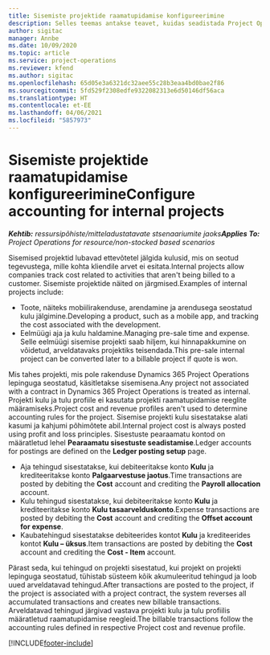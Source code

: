 ```yaml
---
title: Sisemiste projektide raamatupidamise konfigureerimine
description: Selles teemas antakse teavet, kuidas seadistada Project Operationsis sisemiste projektide raamatupidamistavasid.
author: sigitac
manager: Annbe
ms.date: 10/09/2020
ms.topic: article
ms.service: project-operations
ms.reviewer: kfend
ms.author: sigitac
ms.openlocfilehash: 65d05e3a6321dc32aee55c28b3eaa4bd0bae2f86
ms.sourcegitcommit: 5fd529f2308edfe9322082313e6d50146df56aca
ms.translationtype: HT
ms.contentlocale: et-EE
ms.lasthandoff: 04/06/2021
ms.locfileid: "5857973"
---
```

# <a name="configure-accounting-for-internal-projects"></a><span data-ttu-id="8e99f-103">Sisemiste projektide raamatupidamise konfigureerimine</span><span class="sxs-lookup"><span data-stu-id="8e99f-103">Configure accounting for internal projects</span></span>

<span data-ttu-id="8e99f-104">_**Kehtib:** ressursipõhiste/mitteladustatavate stsenaariumite jaoks_</span><span class="sxs-lookup"><span data-stu-id="8e99f-104">_**Applies To:** Project Operations for resource/non-stocked based scenarios_</span></span>

<span data-ttu-id="8e99f-105">Sisemised projektid lubavad ettevõtetel jälgida kulusid, mis on seotud tegevustega, mille kohta kliendile arvet ei esitata.</span><span class="sxs-lookup"><span data-stu-id="8e99f-105">Internal projects allow companies track cost related to activities that aren't being billed to a customer.</span></span> <span data-ttu-id="8e99f-106">Sisemiste projektide näited on järgmised.</span><span class="sxs-lookup"><span data-stu-id="8e99f-106">Examples of internal projects include:</span></span>

- <span data-ttu-id="8e99f-107">Toote, näiteks mobiilirakenduse, arendamine ja arendusega seostatud kulu jälgimine.</span><span class="sxs-lookup"><span data-stu-id="8e99f-107">Developing a product, such as a mobile app, and tracking the cost associated with the development.</span></span>
- <span data-ttu-id="8e99f-108">Eelmüügi aja ja kulu haldamine.</span><span class="sxs-lookup"><span data-stu-id="8e99f-108">Managing pre-sale time and expense.</span></span> <span data-ttu-id="8e99f-109">Selle eelmüügi sisemise projekti saab hiljem, kui hinnapakkumine on võidetud, arveldatavaks projektiks teisendada.</span><span class="sxs-lookup"><span data-stu-id="8e99f-109">This pre-sale internal project can be converted later to a billable project if quote is won.</span></span>

<span data-ttu-id="8e99f-110">Mis tahes projekti, mis pole rakenduse Dynamics 365 Project Operations lepinguga seostatud, käsitletakse sisemisena.</span><span class="sxs-lookup"><span data-stu-id="8e99f-110">Any project not associated with a contract in Dynamics 365 Project Operations is treated as internal.</span></span> <span data-ttu-id="8e99f-111">Projekti kulu ja tulu profiile ei kasutata projekti raamatupidamise reeglite määramiseks.</span><span class="sxs-lookup"><span data-stu-id="8e99f-111">Project cost and revenue profiles aren't used to determine accounting rules for the project.</span></span> <span data-ttu-id="8e99f-112">Sisemise projekti kulu sisestatakse alati kasumi ja kahjumi põhimõtete abil.</span><span class="sxs-lookup"><span data-stu-id="8e99f-112">Internal project cost is always posted using profit and loss principles.</span></span> <span data-ttu-id="8e99f-113">Sisestuste pearaamatu kontod on määratletud lehel **Pearaamatu sisestuste seadistamise**.</span><span class="sxs-lookup"><span data-stu-id="8e99f-113">Ledger accounts for postings are defined on the **Ledger posting setup** page.</span></span>

- <span data-ttu-id="8e99f-114">Aja tehingud sisestatakse, kui debiteeritakse konto **Kulu** ja krediteeritakse konto **Palgaarvestuse jaotus**.</span><span class="sxs-lookup"><span data-stu-id="8e99f-114">Time transactions are posted by debiting the **Cost** account and crediting the **Payroll allocation** account.</span></span>
- <span data-ttu-id="8e99f-115">Kulu tehingud sisestatakse, kui debiteeritakse konto **Kulu** ja krediteeritakse konto **Kulu tasaarvelduskonto**.</span><span class="sxs-lookup"><span data-stu-id="8e99f-115">Expense transactions are posted by debiting the **Cost** account and crediting the **Offset account for expense**.</span></span>
- <span data-ttu-id="8e99f-116">Kaubatehingud sisestatakse debiteerides kontot **Kulu** ja krediteerides kontot **Kulu – üksus**.</span><span class="sxs-lookup"><span data-stu-id="8e99f-116">Item transactions are posted by debiting the **Cost** account and crediting the **Cost - Item** account.</span></span>

<span data-ttu-id="8e99f-117">Pärast seda, kui tehingud on projekti sisestatud, kui projekt on projekti lepinguga seostatud, tühistab süsteem kõik akumuleeritud tehingud ja loob uued arveldatavad tehingud.</span><span class="sxs-lookup"><span data-stu-id="8e99f-117">After transactions are posted to the project, if the project is associated with a project contract, the system reverses all accumulated transactions and creates new billable transactions.</span></span> <span data-ttu-id="8e99f-118">Arveldatavad tehingud järgivad vastava projekti kulu ja tulu profiilis määratletud raamatupidamise reegleid.</span><span class="sxs-lookup"><span data-stu-id="8e99f-118">The billable transactions follow the accounting rules defined in respective Project cost and revenue profile.</span></span>




[!INCLUDE[footer-include](../includes/footer-banner.md)]
